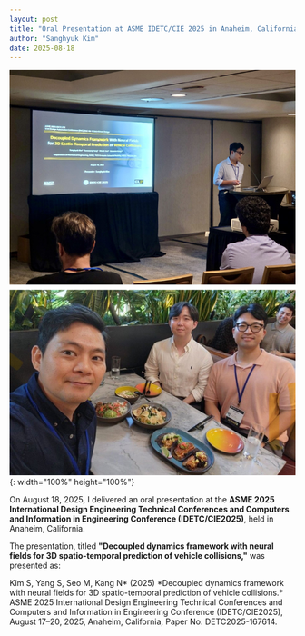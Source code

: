 ```yaml
---
layout: post
title: "Oral Presentation at ASME IDETC/CIE 2025 in Anaheim, California"
author: "Sanghyuk Kim"
date: 2025-08-18
---
```


![OralPresentation_2025_IDETC_CIE](/images/2025_IDETC_CIE.jpg){: width="100%" height="100%"}

On August 18, 2025, I delivered an oral presentation at the **ASME 2025 International Design Engineering Technical Conferences and Computers and Information in Engineering Conference (IDETC/CIE2025)**, held in Anaheim, California.

The presentation, titled **"Decoupled dynamics framework with neural fields for 3D spatio-temporal prediction of vehicle collisions,"** was presented as:

Kim S, Yang S, Seo M, Kang N* (2025) *Decoupled dynamics framework with neural fields for 3D spatio-temporal prediction of vehicle collisions.\* ASME 2025 International Design Engineering Technical Conferences and Computers and Information in Engineering Conference (IDETC/CIE2025), August 17–20, 2025, Anaheim, California, Paper No. DETC2025-167614.

